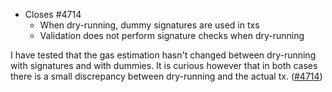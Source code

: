 - Closes #4714
  - When dry-running, dummy signatures are used in
    txs
  - Validation does not perform signature checks when dry-running
  
I have tested that the gas estimation hasn't changed between dry-running
with signatures and with dummies. It is curious however that in both cases there is a small discrepancy between dry-running and the actual tx.
([\#4714](https://github.com/namada-net/namada/issues/4714))